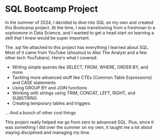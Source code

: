 # SQL Bootcamp Project
In the summer of 2024, I decided to dive into SQL on my own and created this Bootcamp project. At the time, I was transitioning from a freshman to a sophomore in Data Science, and I wanted to get a head start on learning a skill that I knew would be super important.

The .sql file attached to this project has everything I learned about SQL. Most of it came from YouTube (shoutout to Alex The Analyst and a few other tech YouTubers). Here's what I covered:

- Writing simple queries like SELECT, FROM, WHERE, ORDER BY, and more
- Tackling more advanced stuff like CTEs (Common Table Expressions) and CASE statements
- Using GROUP BY and JOIN functions
- Working with strings using TRIM, CONCAT, LEFT, RIGHT, and SUBSTRING
- Creating temporary tables and triggers
  
... And a bunch of other cool things
  
This project really helped me go from zero to advanced SQL. Plus, since it was something I did over the summer on my own, it taught me a lot about staying disciplined and managing my time.
